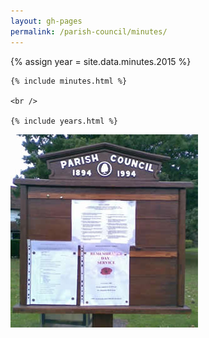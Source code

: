 ```yaml
---
layout: gh-pages
permalink: /parish-council/minutes/
---
```


<div class="panelLeft">
	{% assign year = site.data.minutes.2015 %}

	{% include minutes.html %}

	<br />

	{% include years.html %}
</div>

<div class="panelLeft">
	<img src="/common/image/noticeBoard.jpg" alt="Notice Board" width="300" height="309" />
</div>